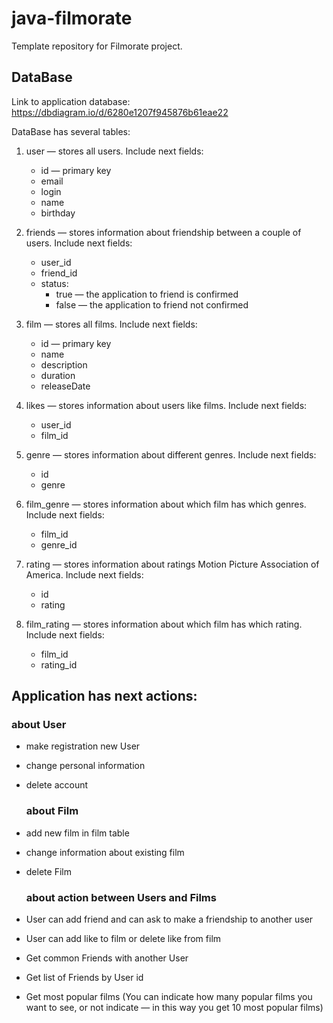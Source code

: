 # java-filmorate
Template repository for Filmorate project.

## DataBase
Link to application database: https://dbdiagram.io/d/6280e1207f945876b61eae22

DataBase has several tables:
1. user — stores all users. Include next fields:
   * id — primary key
   * email
   * login
   * name
   * birthday
 
2. friends — stores information about friendship between a couple of users. Include next fields:
   * user_id
   * friend_id
   * status: 
     - true — the application to friend is confirmed
     - false — the application to friend  not confirmed

3. film — stores all films. Include next fields:
   * id — primary key
   * name 
   * description 
   * duration
   * releaseDate
  
4. likes — stores information about users like films.  Include next fields:
   * user_id 
   * film_id

5. genre — stores information about different genres. Include next fields:
   * id
   * genre

6. film_genre — stores information about which  film has which genres. Include next fields:
   * film_id
   * genre_id
  
7. rating — stores information about ratings Motion Picture Association of America. Include next fields:
   * id
   * rating

8. film_rating — stores information about which film has which rating. Include next fields:
   * film_id
   * rating_id

## Application has next actions: 
  ### about User
- make registration new User
- change personal information
- delete account
  ### about Film
- add new film in film table
- change information about existing film
- delete Film

  ### about action between Users and Films
- User can add friend and can ask to make a friendship to another user
- User can add like to film or delete like from film
- Get common Friends with another User
- Get list of Friends by User id
- Get most popular films (You can indicate how many popular films you want to see, or not indicate — in this way you get 10 most popular films)



